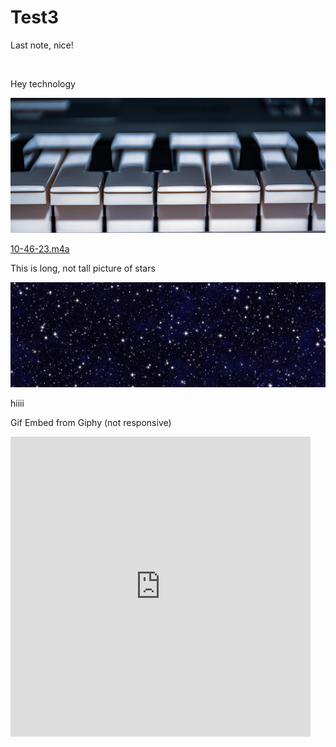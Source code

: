 # Test3



Last note, nice!


<br/>

Hey technology


![](Test3/piano-6321917.jpg)



<a href='10-46-23.m4a'>10-46-23.m4a</a>




This is long, not tall picture of stars


![](Test3/banner-1176676.jpg)



hiiii




Gif Embed from Giphy (not responsive)

<iframe src="https://giphy.com/embed/7frSUXgbGqQPKNnJRS" width="480" height="480" frameBorder="0" class="giphy-embed" allowFullScreen><_iframe><p><a href="https://giphy.com/gifs/CoopPrix-7frSUXgbGqQPKNnJRS">via GIPHY<_a></p>


![](Test3/71F231F5-A4B7-45EC-BE4C-027E38A56FC0.png)
  
  
  
  hellooooooo

<br/>

  
  <br/>
  
  <br/>
  
  hiii
  
  
  <br/>
  
  
  yoooo
  
  <br/>
  
.
.

.

.



GIF embed from Giphy (responsive)

<div style="width:100%;height:0;padding-bottom:100%;position:relative;"><iframe src="https://giphy.com/embed/7frSUXgbGqQPKNnJRS" width="100%" height="100%" style="position:absolute" frameBorder="0" class="giphy-embed" allowFullScreen><_iframe><_div><p><a href="https://giphy.com/gifs/CoopPrix-7frSUXgbGqQPKNnJRS">via GIPHY<_a><_p>

![](Test3/3B7BC666-2C97-48AE-ADD1-729669E9AB50.png)





NEXT - try changing the code in the giphy and YouTube embed 



50% width and height

<div style="width:100%;height:0;padding-bottom:100%;position:relative;"><iframe src="https://giphy.com/embed/7frSUXgbGqQPKNnJRS" width=“50%" height=“50%" style="position:absolute" frameBorder="0" class="giphy-embed" allowFullScreen><_iframe><_div><p><a href="https://giphy.com/gifs/CoopPrix-7frSUXgbGqQPKNnJRS">via GIPHY<_a><_p>



20% width and 50% height. Just noticed there are 2 parameters for width here, this is adjusting the second one

<div style="width:100%;height:0;padding-bottom:100%;position:relative;"><iframe src="https://giphy.com/embed/7frSUXgbGqQPKNnJRS" width=“20%" height=“50%" style="position:absolute" frameBorder="0" class="giphy-embed" allowFullScreen><_iframe><_div><p><a href="https://giphy.com/gifs/CoopPrix-7frSUXgbGqQPKNnJRS">via GIPHY<_a><_p>



Now adjusting the first to 60%

<div style="width:60%;height:0;padding-bottom:100%;position:relative;"><iframe src="https://giphy.com/embed/7frSUXgbGqQPKNnJRS" width=“20%" height=“50%" style="position:absolute" frameBorder="0" class="giphy-embed" allowFullScreen><_iframe><_div><p><a href="https://giphy.com/gifs/CoopPrix-7frSUXgbGqQPKNnJRS">via GIPHY<_a><_p>



Now going back to 100% width and height and changing the padding

<div style="width:100%;height:20;padding-bottom:80%;position:relative;"><iframe src="https://giphy.com/embed/7frSUXgbGqQPKNnJRS" width="100%" height="100%" style="position:absolute" frameBorder=“20" class="giphy-embed" allowFullScreen><_iframe><_div><p><a href="https://giphy.com/gifs/CoopPrix-7frSUXgbGqQPKNnJRS">via GIPHY<_a><_p>


Can play more with padding later, several parameters that I’m not sure about here

![](Test3/BDBD0695-3FF8-4617-BBDB-C383B880A95E.png)




REMEMBER - I may need to add the <iframe> like the guy in the video for YouTube embed



ALSO - check out the hover/anchor links method if the links aren’t working right

[[Test1]]

[[Test2]] 


